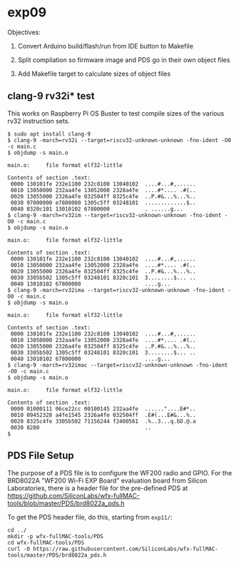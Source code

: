 # exp09

Objectives:

1. Convert Arduino build/flash/run from IDE button to Makefile

2. Split compilation so firmware image and PDS go in their own object files

3. Add Makefile target to calculate sizes of object files


## clang-9 rv32i* test

This works on Raspberry Pi OS Buster to test compile sizes of the various
rv32 instruction sets.

```
$ sudo apt install clang-9
$ clang-9 -march=rv32i --target=riscv32-unknown-unknown -fno-ident -O0 -c main.c
$ objdump -s main.o

main.o:     file format elf32-little

Contents of section .text:
 0000 130101fe 232e1100 232c8100 13040102  ....#...#,......
 0010 13050000 232aa4fe 13052000 2328a4fe  ....#*.... .#(..
 0020 13055000 2326a4fe 032504ff 8325c4fe  ..P.#&...%...%..
 0030 97000000 e7800000 1305c5ff 03248101  .............$..
 0040 8320c101 13010102 67800000           . ......g...
$ clang-9 -march=rv32im --target=riscv32-unknown-unknown -fno-ident -O0 -c main.c
$ objdump -s main.o

main.o:     file format elf32-little

Contents of section .text:
 0000 130101fe 232e1100 232c8100 13040102  ....#...#,......
 0010 13050000 232aa4fe 13052000 2328a4fe  ....#*.... .#(..
 0020 13055000 2326a4fe 032504ff 8325c4fe  ..P.#&...%...%..
 0030 3305b502 1305c5ff 03248101 8320c101  3........$... ..
 0040 13010102 67800000                    ....g...
$ clang-9 -march=rv32ima --target=riscv32-unknown-unknown -fno-ident -O0 -c main.c
$ objdump -s main.o

main.o:     file format elf32-little

Contents of section .text:
 0000 130101fe 232e1100 232c8100 13040102  ....#...#,......
 0010 13050000 232aa4fe 13052000 2328a4fe  ....#*.... .#(..
 0020 13055000 2326a4fe 032504ff 8325c4fe  ..P.#&...%...%..
 0030 3305b502 1305c5ff 03248101 8320c101  3........$... ..
 0040 13010102 67800000                    ....g...
$ clang-9 -march=rv32imac --target=riscv32-unknown-unknown -fno-ident -O0 -c main.c
$ objdump -s main.o

main.o:     file format elf32-little

Contents of section .text:
 0000 01000111 06ce22cc 00100145 232aa4fe  ......"....E#*..
 0010 09452328 a4fe1545 2326a4fe 032504ff  .E#(...E#&...%..
 0020 8325c4fe 3305b502 71156244 f2400561  .%..3...q.bD.@.a
 0030 8280                                 ..
$
```


## PDS File Setup

The purpose of a PDS file is to configure the WF200 radio and GPIO. For the
BRD8022A "WF200 Wi-Fi EXP Board" evaluation board from Silicon Laboratories,
there is a header file for the pre-defined PDS at
https://github.com/SiliconLabs/wfx-fullMAC-tools/blob/master/PDS/brd8022a_pds.h

To get the PDS header file, do this, starting from `exp11/`:
```
cd ../
mkdir -p wfx-fullMAC-tools/PDS
cd wfx-fullMAC-tools/PDS
curl -O https://raw.githubusercontent.com/SiliconLabs/wfx-fullMAC-tools/master/PDS/brd8022a_pds.h
```
